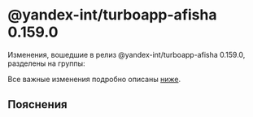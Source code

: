 # @yandex-int/turboapp-afisha 0.159.0

<!-- ЧЕЛОВЕЧЕСКОЕ ВСТУПЛЕНИЕ -->

Изменения, вошедшие в релиз @yandex-int/turboapp-afisha 0.159.0, разделены на группы:

Все важные изменения подробно описаны [ниже](#Пояснения).

## Пояснения

